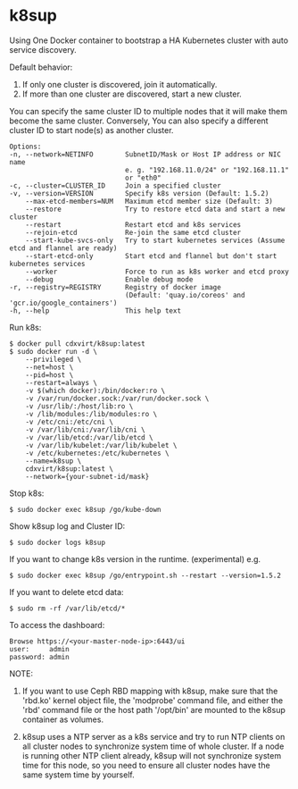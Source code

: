 # k8sup

Using One Docker container to bootstrap a HA Kubernetes cluster with auto service discovery.

Default behavior:
1. If only one cluster is discovered, join it automatically.
2. If more than one cluster are discovered, start a new cluster.

You can specify the same cluster ID to multiple nodes that it will make them become the same cluster. Conversely, You can also specify a different cluster ID to start node(s) as another cluster.

```
Options:
-n, --network=NETINFO        SubnetID/Mask or Host IP address or NIC name
                             e. g. "192.168.11.0/24" or "192.168.11.1"
                             or "eth0"
-c, --cluster=CLUSTER_ID     Join a specified cluster
-v, --version=VERSION        Specify k8s version (Default: 1.5.2)
    --max-etcd-members=NUM   Maximum etcd member size (Default: 3)
    --restore                Try to restore etcd data and start a new cluster
    --restart                Restart etcd and k8s services
    --rejoin-etcd            Re-join the same etcd cluster
    --start-kube-svcs-only   Try to start kubernetes services (Assume etcd and flannel are ready)
    --start-etcd-only        Start etcd and flannel but don't start kubernetes services
    --worker                 Force to run as k8s worker and etcd proxy
    --debug                  Enable debug mode
-r, --registry=REGISTRY      Registry of docker image
                             (Default: 'quay.io/coreos' and 'gcr.io/google_containers')
-h, --help                   This help text
```

Run k8s:
```
$ docker pull cdxvirt/k8sup:latest
$ sudo docker run -d \
    --privileged \
    --net=host \
    --pid=host \
    --restart=always \
    -v $(which docker):/bin/docker:ro \
    -v /var/run/docker.sock:/var/run/docker.sock \
    -v /usr/lib/:/host/lib:ro \
    -v /lib/modules:/lib/modules:ro \
    -v /etc/cni:/etc/cni \
    -v /var/lib/cni:/var/lib/cni \
    -v /var/lib/etcd:/var/lib/etcd \
    -v /var/lib/kubelet:/var/lib/kubelet \
    -v /etc/kubernetes:/etc/kubernetes \
    --name=k8sup \
    cdxvirt/k8sup:latest \
    --network={your-subnet-id/mask}
```

Stop k8s:
```
$ sudo docker exec k8sup /go/kube-down
```

Show k8sup log and Cluster ID:
```
$ sudo docker logs k8sup
```

If you want to change k8s version in the runtime. (experimental)
e.g.
```
$ sudo docker exec k8sup /go/entrypoint.sh --restart --version=1.5.2
```

If you want to delete etcd data:
```
$ sudo rm -rf /var/lib/etcd/*
```

To access the dashboard:
```
Browse https://<your-master-node-ip>:6443/ui
user:     admin
password: admin
```

NOTE:
1. If you want to use Ceph RBD mapping with k8sup, make sure that the 'rbd.ko' kernel object file, the 'modprobe' command file, and either the 'rbd' command file or the host path '/opt/bin' are mounted to the k8sup container as volumes.

2. k8sup uses a NTP server as a k8s service and try to run NTP clients on all cluster nodes to synchronize system time of whole cluster. If a node is running other NTP client already, k8sup will not synchronize system time for this node, so you need to ensure all cluster nodes have the same system time by yourself.
